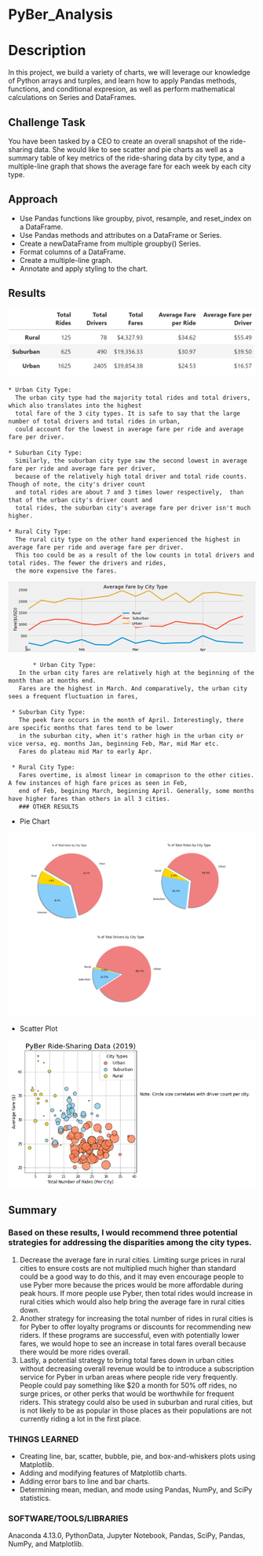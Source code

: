 # PyBer_Analysis

# Description
In this project, we build a variety of charts, we will leverage our knowledge of Python arrays and turples, and learn how to apply Pandas methods, functions, and conditional expresion, as well as perform mathematical calculations on Series and DataFrames.

## Challenge Task
You have been tasked by a CEO to create an overall snapshot of the ride-sharing data. She would like to see scatter and pie charts as well as a summary table of key metrics of the ride-sharing data by city type, and a multiple-line graph that shows the average fare for each week by each city type.

## Approach
* Use Pandas functions like groupby, pivot, resample, and reset_index on a DataFrame.
* Use Pandas methods and attributes on a DataFrame or Series.
* Create a newDataFrame from multiple groupby() Series.
* Format columns of a DataFrame.
* Create a multiple-line graph.
* Annotate and apply styling to the chart.

## Results

![SummaryDataFrame](https://github.com/yiggzzz/PyBer_Analysis/blob/main/analysis/SummaryDataFrame.png)
 
    * Urban City Type: 
      The urban city type had the majority total rides and total drivers,  which also translates into the highest
      total fare of the 3 city types. It is safe to say that the large number of total drivers and total rides in urban,
      could account for the lowest in average fare per ride and average fare per driver.
           
    * Suburban City Type:
      Similarly, the suburban city type saw the second lowest in average fare per ride and average fare per driver,
      because of the relatively high total driver and total ride counts. Though of note, the city's driver count 
      and total rides are about 7 and 3 times lower respectively,  than that of the urban city's driver count and 
      total rides, the suburban city's average fare per driver isn't much higher. 
       
    * Rural City Type: 
      The rural city type on the other hand experienced the highest in average fare per ride and average fare per driver.
      This too could be as a result of the low counts in total drivers and total rides. The fewer the drivers and rides, 
      the more expensive the fares.
      
![Average_Fare_By_City_Type](https://github.com/yiggzzz/PyBer_Analysis/blob/main/analysis/Average_Fare_By_City_Type.png)

           * Urban City Type: 
       In the urban city fares are relatively high at the beginning of the month than at months end.
       Fares are the highest in March. And comparatively, the urban city sees a frequent fluctuation in fares,
                 
     * Suburban City Type:
       The peek fare occurs in the month of April. Interestingly, there are specific months that fares tend to be lower 
       in the suburban city, when it's rather high in the urban city or vice versa, eg. months Jan, beginning Feb, Mar, mid Mar etc.               
       Fares do plateau mid Mar to early Apr.
                   
     * Rural City Type:
       Fares overtime, is almost linear in comaprison to the other cities. A few instances of high fare prices as seen in Feb, 
       end of Feb, begining March, beginning April. Generally, some months have higher fares than others in all 3 cities.
       ### OTHER RESULTS

* Pie Chart

![Pie_charts](https://github.com/yiggzzz/PyBer_Analysis/blob/main/analysis/Pie_charts.png)


* Scatter Plot

![Scatter_Plot](https://github.com/yiggzzz/PyBer_Analysis/blob/main/analysis/Fig1.png)
        
## Summary        
        
### Based on these results, I would recommend three potential strategies for addressing the disparities among the city types.

1. Decrease the average fare in rural cities. Limiting surge prices in rural cities to ensure costs are not multiplied much higher than standard could be a good way to do this, and it may even encourage people to use Pyber more because the prices would be more affordable during peak hours. If more people use Pyber, then total rides would increase in rural cities which would also help bring the average fare in rural cities down.
2. Another strategy for increasing the total number of rides in rural cities is for Pyber to offer loyalty programs or discounts for recommending new riders. If these programs are successful, even with potentially lower fares, we would hope to see an increase in total fares overall because there would be more rides overall.
3. Lastly, a potential strategy to bring total fares down in urban cities without decreasing overall revenue would be to introduce a subscription service for Pyber in urban areas where people ride very frequently. People could pay something like $20 a month for 50% off rides, no surge prices, or other perks that would be worthwhile for frequent riders. This strategy could also be used in suburban and rural cities, but is not likely to be as popular in those places as their populations are not currently riding a lot in the first place.

### THINGS LEARNED
* Creating line, bar, scatter, bubble, pie, and box-and-whiskers plots using Matplotlib.
* Adding and modifying features of Matplotlib charts.
* Adding error bars to line and bar charts.
* Determining mean, median, and mode using Pandas, NumPy, and SciPy statistics.

### SOFTWARE/TOOLS/LIBRARIES
Anaconda 4.13.0, PythonData, Jupyter Notebook, Pandas, SciPy, Pandas, NumPy, and Matplotlib.
